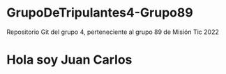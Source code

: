 # GrupoDeTripulantes4-Grupo89
Repositorio Git del grupo 4, perteneciente al grupo 89 de Misión Tic 2022
# Hola soy Juan Carlos
